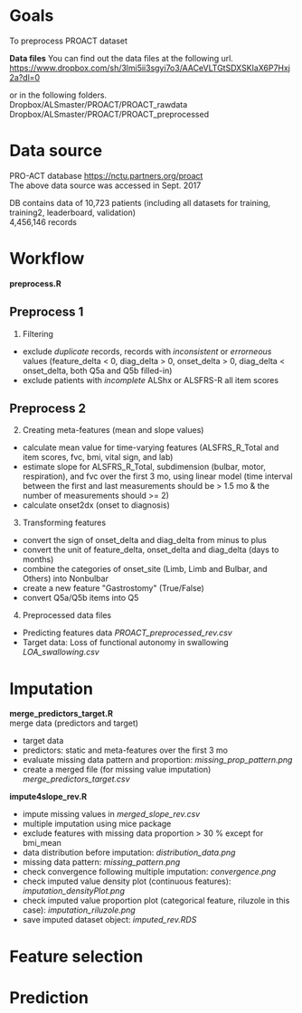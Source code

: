 # Goals  
To preprocess PROACT dataset     

**Data files** 
You can find out the data files at the following url.    
https://www.dropbox.com/sh/3lmi5ii3sgyi7o3/AACeVLTGtSDXSKIaX6P7Hxj2a?dl=0  

or in the following folders.       
Dropbox/ALSmaster/PROACT/PROACT_rawdata   
Dropbox/ALSmaster/PROACT/PROACT_preprocessed       

# Data source    
PRO-ACT database https://nctu.partners.org/proact   
The above data source was accessed in Sept. 2017 

DB contains data of 10,723 patients (including all datasets for training, training2, leaderboard, validation)  
4,456,146 records 


# Workflow 

**preprocess.R**    

## Preprocess 1 

1. Filtering   
- exclude *duplicate* records, records with *inconsistent* or  *errorneous* values (feature_delta < 0, diag_delta > 0, onset_delta > 0, diag_delta < onset_delta, both Q5a and Q5b filled-in)   
- exclude patients with *incomplete* ALShx or ALSFRS-R all item scores      

## Preprocess 2 

2. Creating meta-features (mean and slope values)  
- calculate mean value for time-varying features (ALSFRS_R_Total and item  scores, fvc, bmi, vital sign, and lab)     
- estimate slope for ALSFRS_R_Total, subdimension (bulbar, motor, respiration), and fvc over the first 3 mo, using linear model (time interval between the first and last measurements should be > 1.5 mo & the number of measurements should >= 2)       
- calculate onset2dx (onset to diagnosis)   

3. Transforming features   
- convert the sign of onset_delta and diag_delta from minus to plus    
- convert the unit of feature_delta, onset_delta and diag_delta (days to months)         
- combine the categories of onset_site (Limb, Limb and Bulbar, and Others) into Nonbulbar    
- create a new feature "Gastrostomy" (True/False) 
- convert Q5a/Q5b items into Q5   

4. Preprocessed data files  
- Predicting features data *PROACT_preprocessed_rev.csv*   
- Target data: Loss of functional autonomy in swallowing *LOA_swallowing.csv*    



# Imputation   

**merge_predictors_target.R**   
merge data (predictors and target)   
- target data   
- predictors: static and meta-features over the first 3 mo    
- evaluate missing data pattern and proportion: *missing_prop_pattern.png*   
- create a merged file (for missing value imputation) *merge_predictors_target.csv*      

**impute4slope_rev.R**    
- impute missing values in *merged_slope_rev.csv*   
- multiple imputation using mice package    
- exclude features with missing data proportion > 30 % except for bmi_mean   
- data distribution before imputation: *distribution_data.png*    
- missing data pattern: *missing_pattern.png*   
- check convergence following multiple imputation: *convergence.png*  
- check imputed value density plot (continuous features): *imputation_densityPlot.png*   
- check imputed value proportion plot (categorical feature, riluzole in this case): *imputation_riluzole.png*   
- save imputed dataset object: *imputed_rev.RDS*   


# Feature selection   


# Prediction  






